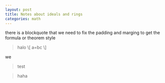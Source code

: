 ```yaml
---
layout: post
title: Notes about ideals and rings
categories: math
---
```

there is a blockquote that we need to fix the padding and marging to get the formula or theorem  style
<blockquote class="theorem">
halo
\[
a=bc
\]
</blockquote>
we
<blockquote class="theorem">
test
</blockquote>
<blockquote class="exercise">
haha
</blockquote>